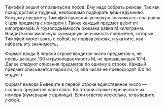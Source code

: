 Тимофей решил отправиться в поход. Ему надо собрать рюкзак. Так как поход долгий и трудный, необходимо подбирать вещи вдумчиво.
Каждому предмету Тимофей присвоил условную значимость: она равна ci для предмета с номером i. Также каждый предмет весит mi килограммов. А грузоподъёмность рюкзака  равна M килограмм.
Найдите максимальную суммарную значимость предметов, которые Тимофей может взять с собой, не порвав рюкзак, и укажите, как набрать эту значимость.

Формат ввода
В первой строке вводится число предметов n, не превышающее 100 и грузоподъемность M, не превышающая 10^4.
Далее следуют описания предметов по одному в строке. Каждый предмет описывается парой mi, ci, оба числа не превосходят 100 по модулю.

Формат вывода
Выведите в первой строке единственное число — сколько предметов надо взять. Во второй строке перечислите их номера (нумерация с единицы). Если ответов несколько, то выведите любой.